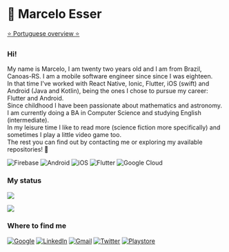 # 🥰 Marcelo Esser

[:star: Portuguese overview :star:](https://github.com/MarceloEsser/MarceloEsser/blob/main/README-en.md)

### Hi! 
My name is Marcelo, I am twenty two years old and I am from Brazil, Canoas-RS. I am a mobile software engineer since since I was eighteen.
<br>In that time I've worked with React Native, Ionic, Flutter, iOS (swift) and Android (Java and Kotlin), being the ones I chose to pursue my career: Flutter and Android.
<br>Since childhood I have been passionate about mathematics and astronomy.
<br>I am currently doing a BA in Computer Science and studying English (intermediate).
<br>In my leisure time I like to read more (science fiction more specifically) and sometimes I play a little video game too.
<br>The rest you can find out by contacting me or exploring my available repositories! 🥳

![Firebase](https://img.shields.io/badge/Firebase-orange?style=for-the-badge&logo=firebase&logoColor=white)
![Android](https://img.shields.io/badge/Android-green.svg?style=for-the-badge&logo=Android&logoColor=white)
![iOS](https://img.shields.io/badge/iOS-black.svg?style=for-the-badge&logo=Swift&logoColor=white)
![Flutter](https://img.shields.io/badge/Flutter-blue.svg?style=for-the-badge&logo=Flutter&logoColor=white)
![Google Cloud](https://img.shields.io/badge/Cloud-white.svg?style=for-the-badge&logo=Google-Cloud&logoColor=red)

### **My status**

![](https://github-readme-stats.vercel.app/api/top-langs/?username=MarceloEsser&theme=light)

![](https://github-readme-stats.vercel.app/api?username=MarceloEsser&show_icons=true&theme=light)

### **Where to find me**

[![Google](https://img.shields.io/badge/-Developer-white?style=for-the-badge&logo=Google&logoColor=red)](https://g.dev/marcelao)
[![LinkedIn](https://img.shields.io/badge/-LinkedIn-blue?style=for-the-badge&logo=Linkedin&logoColor=white)](https://www.linkedin.com/in/marcelo-esser/)
[![Gmail](https://img.shields.io/badge/-Gmail-red?style=for-the-badge&logo=Gmail&logoColor=white)](mailto:marcelo.v.esser@gmail.com)
[![Twitter](https://img.shields.io/badge/-Twitter-blue?style=for-the-badge&logo=Twitter&logoColor=white)](https://twitter.com/marcelo_esser)
[![Playstore](https://img.shields.io/badge/-Playstore-green?style=for-the-badge&logo=Google+Play&logoColor=white)](https://play.google.com/store/apps/developer?id=Marcelo+Esser)

